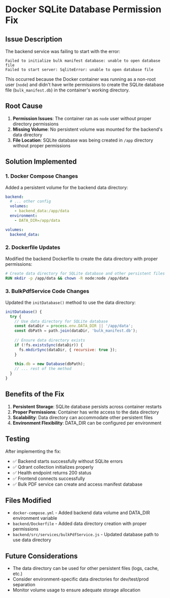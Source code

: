 # Docker SQLite Database Permission Fix

## Issue Description
The backend service was failing to start with the error:
```
Failed to initialize bulk manifest database: unable to open database file
Failed to start server: SqliteError: unable to open database file
```

This occurred because the Docker container was running as a non-root user (`node`) and didn't have write permissions to create the SQLite database file (`bulk_manifest.db`) in the container's working directory.

## Root Cause
1. **Permission Issues**: The container ran as `node` user without proper directory permissions
2. **Missing Volume**: No persistent volume was mounted for the backend's data directory
3. **File Location**: SQLite database was being created in `/app` directory without proper permissions

## Solution Implemented

### 1. Docker Compose Changes
Added a persistent volume for the backend data directory:
```yaml
backend:
  # ... other config
  volumes:
    - backend_data:/app/data
  environment:
    - DATA_DIR=/app/data

volumes:
  backend_data:
```

### 2. Dockerfile Updates
Modified the backend Dockerfile to create the data directory with proper permissions:
```dockerfile
# Create data directory for SQLite database and other persistent files
RUN mkdir -p /app/data && chown -R node:node /app/data
```

### 3. BulkPdfService Code Changes
Updated the `initDatabase()` method to use the data directory:
```javascript
initDatabase() {
  try {
    // Use data directory for SQLite database
    const dataDir = process.env.DATA_DIR || '/app/data';
    const dbPath = path.join(dataDir, 'bulk_manifest.db');
    
    // Ensure data directory exists
    if (!fs.existsSync(dataDir)) {
      fs.mkdirSync(dataDir, { recursive: true });
    }
    
    this.db = new Database(dbPath);
    // ... rest of the method
  }
}
```

## Benefits of the Fix
1. **Persistent Storage**: SQLite database persists across container restarts
2. **Proper Permissions**: Container has write access to the data directory
3. **Scalability**: Data directory can accommodate other persistent files
4. **Environment Flexibility**: DATA_DIR can be configured per environment

## Testing
After implementing the fix:
- ✅ Backend starts successfully without SQLite errors
- ✅ Qdrant collection initializes properly
- ✅ Health endpoint returns 200 status
- ✅ Frontend connects successfully
- ✅ Bulk PDF service can create and access manifest database

## Files Modified
- `docker-compose.yml` - Added backend data volume and DATA_DIR environment variable
- `backend/Dockerfile` - Added data directory creation with proper permissions
- `backend/src/services/bulkPdfService.js` - Updated database path to use data directory

## Future Considerations
- The data directory can be used for other persistent files (logs, cache, etc.)
- Consider environment-specific data directories for dev/test/prod separation
- Monitor volume usage to ensure adequate storage allocation
